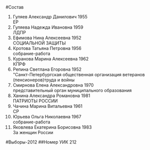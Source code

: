 #Состав
1. Гуляев Александр Данилович 1955   
    ЕР
2. Гуляева Надежда Ивановна 1959   
    ЛДПР
3. Ефимова Нина Алексеевна 1952   
    СОЦИАЛЬНОЙ ЗАЩИТЫ
4. Кротова Татьяна Петровна 1956   
    собрание-работа
5. Куранова Марина Алексеевна 1962   
    КПРФ
6. Репина Светлана Егоровна 1952   
    "Санкт-Петербургская общественная организация ветеранов (пенсионеров)труда и войны
7. Смирнова Елена Александровна 1970   
    представительный орган муниципального образования
8. Ханина Александра Романовна 1981   
    ПАТРИОТЫ РОССИИ
9. Чачина Марина Витальевна 1961   
    СР
10. Юрьева Ольга Николаевна 1967   
    собрание-работа
11. Яковлева Екатерина Борисовна 1983   
    За женщин России

#Выборы-2012
##Номер УИК
212
